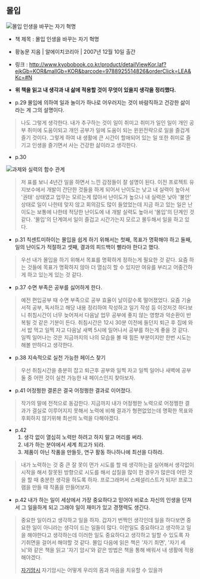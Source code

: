 몰입
----

![몰입 인생을 바꾸는 자기 혁명](http://image.kyobobook.co.kr/images/book/xlarge/826/x9788925514826.jpg)

-	책 제목 : 몰입 인생을 바꾸는 자기 혁명
-	황농문 지음 | 알에이치코리아 | 2007년 12월 10일 출간
-	링크 : http://www.kyobobook.co.kr/product/detailViewKor.laf?ejkGb=KOR&mallGb=KOR&barcode=9788925514826&orderClick=LEA&Kc=#N

-	**위 책을 읽고 내 생각과 내 삶에 적용할 것이 무엇이 있을지 생각을 정리했다.**

-	p.29 몰입에 의하여 일과 놀이가 하나로 어우러지는 것이 바람직하고 건강한 삶이라는 게 그의 설명이다.

> 나도 그렇게 생각한다. 내가 추구하는 것이 일이 취미고 취미가 일인 일이 개인 공부 취미에 도움이되고 개인 공부가 일에 도움이 되는 윈윈전략으로 일을 즐겁게 즐기 것이다. 그렇게 하여 내 생활에 큰 시간이 할애되어 있는 일 또한 취미로 즐기고 인생을 즐기면서 사는 건강한 삶이라고 생각한다.

-	p.30

![과제와 실력의 함수 관계](http://drive.google.com/uc?export=view&id=0ByLqiEM75qEzeU5OeXRsSUJzRGM)

> 저 표를 보니 4년간 일을 하면서 느낀 감정들이 잘 설명이 된다. 이전 프로젝트 유지보수에서 개발이 간단한 것들을 하게 되어서 난이도는 낮고 내 실력이 높아서 '권태' 상태였고 업무는 모르는게 많아서 난이도가 높으나 내 실력은 낮아 '불안' 상태로 일이 나한테 맞지 않고 회의감도 많이 들었었는데 지금 하고 있는 일은 난이도는 보통에 나한테 적당한 난이도에 내 개발 실력도 높아서 '몰입'의 단계인 것 같다. '몰입'의 단계여서 일이 즐겁고 시간가는지 모르고 몰두해서 일을 하고 있다.

-	p.31 칙센트미하이는 몰입을 쉽게 하기 위해서는 첫째, 목표가 명확해야 하고 둘째, 일의 난이도가 적절하고 셋째, 결과의 피드백이 빨라야 한다고 했다.

> 우선 내가 몰입을 하기 위해서 목표를 명확하게 정하는게 필요한 것 같다. 요즘 하는 것들에 목표가 명확하지 않아 더 열심히 할 수 있지만 여유를 부리고 어중간하게 하고 있는게 있는 것 같다.

-	p.37 수면 부족은 공부를 싫어하게 한다.

> 예전 편입공부 때 수면 부족으로 공부 효율이 날이갈수록 떨어졌었다. 요즘 기술서적 공부, 독서하고 해당 내용 정리하여 작성하고 일기 작성 등 이것저것 하다보니 취침시간이 너무 늦어져서 다음날 업무 공부에 좋지 않는 영향과 악순환이 반복될 것 같은 기분이 든다. 취침시간은 12시 30분 이전에 들던지 퇴근 후 집에 와서 밥 먹고 일찍 자고 다음날 새벽 5시에 일어나서 공부를 하는게 좋을 것 같다. 일찍 일어나는 것은 지금까지의 나의 모습을 볼 때 힘든 부분이지만 한번 시도는 해볼 만하다고 생각한다.

-	p.38 지속적으로 실천 가능한 페이스 찾기

> 우선 취침시간을 충분히 잡고 퇴근후 공부와 일찍 자고 일찍 일어나 새벽에 공부 둘 중 어떤 것이 실천 가능한 내 페이스인지 찾아보자.

-	p.41 어정쩡한 결론은 결국 어정쩡한 결과로 이어졌다.

> 작가의 말에 전적으로 동감한다. 지금까지 내가 어정쩡한 노력으로 어정쩡한 결과가 결실로 이루어지지 못해서 노력에 비해 결과가 형편없었는데 명확한 목표와 후회하지 않기위해 최선의 노력을 다해야겠다.

-	p.42
	1.	생각 없이 열심히 노력만 하려고 하지 말고 머리를 써라.
	2.	네가 하는 분야에서 세계 최고가 되라.
	3.	제품이 아닌 작품을 만들듯, 연구 활동 하나하나에 최선을 다하라.

> 내가 노력하는 것 중 큰 잘 못이 먼가 시도를 할 때 생각하는걸 실어해서 생각없이 시작을 해서 잘못된 방향으로 시도를 해서 삽질을 많이 한 경우가 많은데 어떤 것을 할 때 충분한 생각을 하도록 하자. 프로그래머서 스페셜리스트가 되자! 프로그램을 만들 때 작품을 만들어보자.

-	p.42 내가 하는 일이 세상에서 가장 중요하다고 믿어야 비로소 자신의 인생을 던져서 그 일을하게 되고 그래야 일이 재미가 있고 경쟁력도 생긴다.

> 중요한 일이라고 생각하고 일을 하자. 갑자기 번쩍인 생각인데 일을 하다보면 중요한 일이 아니라는 생각이 드는 일들이 많다. 이런일도 중요하다고 생각하고 일을 해야한다고 생각하는데 이러한 일도 중요하다고 생각하고 일할 수 있도록 자기취면을 걸어서 해야할 것 같다. 몰입 다음에 읽은 책은 '자기 최면', '자기 세뇌'와 같은 책을 읽고 '자기 암시'와 같은 방법은 책을 통해 배워서 내 생활에 적용해야겠다.
>
> [자기암시](http://www.kyobobook.co.kr/product/detailViewKor.laf?ejkGb=KOR&mallGb=KOR&barcode=9791159970078&orderClick=LAH&Kc=) 자기암시는 어떻게 우리의 몸과 마음을 치유할 수 있을까
